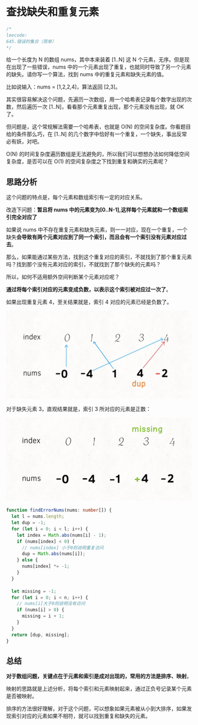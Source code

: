 # 查找缺失和重复元素

```typescript
/*
leecode:
645.错误的集合（简单）
*/
```

给一个长度为 N 的数组 nums，其中本来装着 [1..N] 这 N 个元素，无序。但是现在出现了一些错误，nums 中的一个元素出现了重复，也就同时导致了另一个元素的缺失。请你写一个算法，找到 nums 中的重复元素和缺失元素的值。

比如说输入：nums = [1,2,2,4]，算法返回 [2,3]。

其实很容易解决这个问题，先遍历一次数组，用一个哈希表记录每个数字出现的次数，然后遍历一次 [1..N]，看看那个元素重复出现，那个元素没有出现，就 OK 了。

但问题是，这个常规解法需要一个哈希表，也就是 O(N) 的空间复杂度。你看题目给的条件那么巧，在 [1..N] 的几个数字中恰好有一个重复，一个缺失，事出反常必有妖，对吧。

O(N) 的时间复杂度遍历数组是无法避免的，所以我们可以想想办法如何降低空间复杂度，是否可以在 O(1) 的空间复杂度之下找到重复和确实的元素呢？

## 思路分析

这个问题的特点是，每个元素和数组索引有一定的对应关系。

改造下问题：**暂且将 nums 中的元素变为[0..N-1],这样每个元素就和一个数组索引完全对应了**

如果说 nums 中不存在重复元素和缺失元素，则一一对应，现在一个重复，一个缺失**会导致有两个元素对应到了同一个索引，而且会有一个索引没有元素对应过去**。

那么，如果能通过某些方法，找到这个重复对应的索引，不就找到了那个重复元素吗？找到那个没有元素对应的索引，不就找到了那个缺失的元素吗？

所以，如何不适用额外空间判断某个元素对应呢？

**通过将每个索引对应的元素变成负数，以表示这个索引被对应过一次了**。

如果出现重复元素 4，至关结果就是，索引 4 对应的元素已经是负数了。

![查找缺失和重复元素1](../../../../resource/blogs/images/algorithm/查找缺失和重复元素1.png)

对于缺失元素 3，直观结果就是，索引 3 所对应的元素是正数：

![查找缺失和重复元素2](../../../../resource/blogs/images/algorithm/查找缺失和重复元素2.png)

```typescript
function findErrorNums(nums: number[]) {
  let l = nums.length;
  let dup = -1;
  for (let i = 0; i < l; i++) {
    let index = Math.abs(nums[i] - 1);
    if (nums[index] < 0) {
      // nums[index] 小于0则说明重复访问
      dup = Math.abs(nums[i]);
    } else {
      nums[index] *= -1;
    }
  }

  let missing = -1;
  for (let i = 0; i < n; i++) {
    // nums[i]大于0则说明没有访问
    if (nums[i] > 0) {
      missing = i + 1;
    }
  }
  return [dup, missing];
}
```

## 总结

**对于数组问题，关键点在于元素和索引是成对出现的，常用的方法是排序、映射**。

映射的思路就是上述分析，将每个索引和元素映射起来，通过正负号记录某个元素是否被映射。

排序的方法很好理解，对于这个问题，可以想象如果元素被从小到大排序，如果发现索引对应的元素如果不相符，就可以找到重复和缺失的元素。
